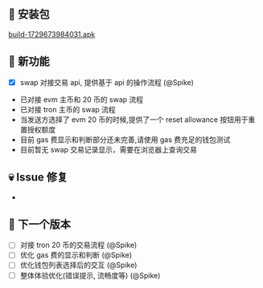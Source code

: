 ## 🚀 安装包

[build-1729673984031.apk](https://dalveywallet.s3.ap-northeast-1.amazonaws.com/release/apks/build-1729673984031.apk)

## 🎉 新功能

- [x] swap 对接交易 api, 提供基于 api 的操作流程 (@Spike)
* 已对接 evm 主币和 20 币的 swap 流程
* 已对接 tron 主币的 swap 流程
* 当发送方选择了 evm 20 币的时候,提供了一个 reset allowance 按钮用于重置授权额度
* 目前 gas 费显示和判断部分还未完善,请使用 gas 费充足的钱包测试
* 目前暂无 swap 交易记录显示，需要在浏览器上查询交易


## 💀 Issue 修复

-

## 📅 下一个版本

- [ ] 对接 tron 20 币的交易流程 (@Spike)
- [ ] 优化 gas 费的显示和判断 (@Spike)
- [ ] 优化钱包列表选择后的交互 (@Spike)
- [ ] 整体体验优化(错误提示, 流畅度等) (@Spike)
